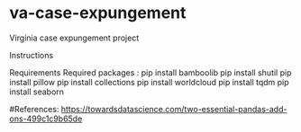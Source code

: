 # va-case-expungement
Virginia case expungement project


Instructions


Requirements
Required packages :
    pip install bamboolib
    pip install shutil
    pip install pillow
    pip install collections
    pip install worldcloud
    pip install tqdm
    pip install seaborn


#References:
https://towardsdatascience.com/two-essential-pandas-add-ons-499c1c9b65de